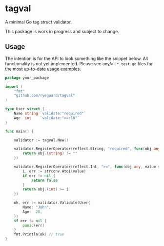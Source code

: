# tagval
A minimal Go tag struct validator. 

This package is work in progress and subject to change.

## Usage

The intention is for the API to look something like the snippet below. All functionality is not yet implemented. Please see any/all `*_test.go` files for the most up-to-date usage examples.

```go
package your_package

import (
    "fmt"
    "github.com/ryeguard/tagval"
)

type User struct {
    Name string `validate:"required"`
    Age  int    `validate:">=:18"` 
}

func main() {

    validator := tagval.New()

    validator.RegisterOperator(reflect.String, "required", func(obj any, _ string) bool {
        return obj.(string) != ""
    })

    validator.RegisterOperator(reflect.Int, ">=", func(obj any, value string) bool {
        i, err := strconv.Atoi(value)
        if err != nil {
            return false
        }
        return obj.(int) >= i
	})

    ok, err := validator.Validate(User{
        Name: "John",
        Age:  20,
    })
    if err != nil {
        panic(err)
    }
    fmt.Println(ok) // true
}
```
